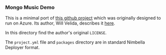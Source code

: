 ### Mongo Music Demo

This is a minimal port of [this github project](https://github.com/willvelida/serverless-mongodb-api) which was originally designed to run on Azure.  Its author, Will Velida, describes it [here](https://towardsdatascience.com/creating-a-restful-serverless-api-with-azure-functions-and-mongodb-6221cfd51a43).

In this directory find the author's original `LICENSE`.

The `project.yml` file and `packages` directory are in standard Nimbella Deployer format.
